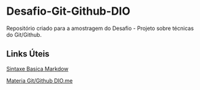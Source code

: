 # Desafio-Git-Github-DIO
Repositório criado para a amostragem do Desafio - Projeto sobre técnicas do Git/Github.

## Links Úteis 
[Sintaxe Basica Markdow](https://docs.pipz.com/central-de-ajuda/learning-center/guia-basico-de-markdown#open) 

[Materia Git/Github DIO.me](https://www.dio.me/)
